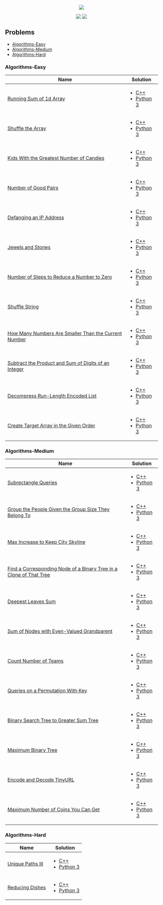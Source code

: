 <p align="center">
    <a href="https://leetcode.com/ugurcan-sonmez-95/"><img src="https://fiverr-res.cloudinary.com/images/q_auto,f_auto/gigs/114029826/original/7a4b2b2a688601c77f8a3eab917c69ff04ae7773/watch-you-do-leetcode.png"></a>
</p>

<p align="center">
    <img src="https://img.shields.io/badge/Problems%20Solved-25-brightgreen.svg">
    <img src="https://img.shields.io/badge/Language-C++,_Python_3-red.svg">
</p>

## Problems

* <a href="#algorithms-easy">Algorithms-Easy</a>
* <a href="#algorithms-medium">Algorithms-Medium</a>
* <a href="#algorithms-hard">Algorithms-Hard</a>

### Algorithms-Easy

| Name | Solution 
| ---- | --------
| [Running Sum of 1d Array](https://leetcode.com/problems/running-sum-of-1d-array/) | <p align="center"><ul><li>[C++](./Algorithms/Running_Sum_of_1d_Array/main.cpp)</li><li>[Python 3](./Algorithms/Running_Sum_of_1d_Array/main.py)</li><ul></p>
| [Shuffle the Array](https://leetcode.com/problems/shuffle-the-array/) | <p align="center"><ul><li>[C++](./Algorithms/Shuffle_the_Array/main.cpp)</li><li>[Python 3](./Algorithms/Shuffle_the_Array/main.py)</li><ul></p> 
| [Kids With the Greatest Number of Candies](https://leetcode.com/problems/kids-with-the-greatest-number-of-candies/) | <p align="center"><ul><li>[C++](./Algorithms/Kids_With_the_Greatest_Number_of_Candies/main.cpp)</li><li>[Python 3](./Algorithms/Kids_With_the_Greatest_Number_of_Candies/main.py)</li><ul></p> 
| [Number of Good Pairs](https://leetcode.com/problems/number-of-good-pairs/) | <p align="center"><ul><li>[C++](./Algorithms/Number_of_Good_Pairs/main.cpp)</li><li>[Python 3](./Algorithms/Number_of_Good_Pairs/main.py)</li><ul></p> 
| [Defanging an IP Address](https://leetcode.com/problems/defanging-an-ip-address/) | <p align="center"><ul><li>[C++](./Algorithms/Defanging_an_IP_Address/main.cpp)</li><li>[Python 3](./Algorithms/Defanging_an_IP_Address/main.py)</li><ul></p> 
| [Jewels and Stones](https://leetcode.com/problems/jewels-and-stones/) | <p align="center"><ul><li>[C++](./Algorithms/Jewels_and_Stones/main.cpp)</li><li>[Python 3](./Algorithms/Jewels_and_Stones/main.py)</li><ul></p> 
| [Number of Steps to Reduce a Number to Zero](https://leetcode.com/problems/number-of-steps-to-reduce-a-number-to-zero/) | <p align="center"><ul><li>[C++](./Algorithms/Number_of_Steps_to_Reduce_a_Number_to_Zero/main.cpp)</li><li>[Python 3](./Algorithms/Number_of_Steps_to_Reduce_a_Number_to_Zero/main.py)</li><ul></p> 
| [Shuffle String](https://leetcode.com/problems/shuffle-string/) | <p align="center"><ul><li>[C++](./Algorithms/Shuffle_String/main.cpp)</li><li>[Python 3](./Algorithms/Shuffle_String/main.py)</li><ul></p> 
| [How Many Numbers Are Smaller Than the Current Number](https://leetcode.com/problems/how-many-numbers-are-smaller-than-the-current-number/) | <p align="center"><ul><li>[C++](./Algorithms/How_Many_Numbers_Are_Smaller_Than_the_Current_Number/main.cpp)</li><li>[Python 3](./Algorithms/How_Many_Numbers_Are_Smaller_Than_the_Current_Number/main.py)</li><ul></p>
| [Subtract the Product and Sum of Digits of an Integer](https://leetcode.com/problems/subtract-the-product-and-sum-of-digits-of-an-integer/) | <p align="center"><ul><li>[C++](./Algorithms/Subtract_the_Product_and_Sum_of_Digits_of_an_Integer/main.cpp)</li><li>[Python 3](./Algorithms/Subtract_the_Product_and_Sum_of_Digits_of_an_Integer/main.py)</li><ul></p>
| [Decompress Run-Length Encoded List](https://leetcode.com/problems/decompress-run-length-encoded-list/) | <p align="center"><ul><li>[C++](./Algorithms/Decompress_Run_Length_Encoded_List/main.cpp)</li><li>[Python 3](./Algorithms/Decompress_Run_Length_Encoded_List/main.py)</li><ul></p>
| [Create Target Array in the Given Order](https://leetcode.com/problems/create-target-array-in-the-given-order/) | <p align="center"><ul><li>[C++](./Algorithms/Create_Target_Array_in_the_Given_Order/main.cpp)</li><li>[Python 3](./Algorithms/Create_Target_Array_in_the_Given_Order/main.py)</li><ul></p>

### Algorithms-Medium

| Name | Solution 
| ---- | --------
| [Subrectangle Queries](https://leetcode.com/problems/subrectangle-queries/) | <p align="center"><ul><li>[C++](./Algorithms/Subrectangle_Queries/main.cpp)</li><li>[Python 3](./Algorithms/Subrectangle_Queries/main.py)</li><ul></p>
| [Group the People Given the Group Size They Belong To](https://leetcode.com/problems/group-the-people-given-the-group-size-they-belong-to/) | <p align="center"><ul><li>[C++](./Algorithms/Group_the_People_Given_the_Group_Size_They_Belong_To/main.cpp)</li><li>[Python 3](./Algorithms/Group_the_People_Given_the_Group_Size_They_Belong_To/main.py)</li><ul></p>
| [Max Increase to Keep City Skyline](https://leetcode.com/problems/max-increase-to-keep-city-skyline/) | <p align="center"><ul><li>[C++](./Algorithms/Max_Increase_to_Keep_City_Skyline/main.cpp)</li><li>[Python 3](./Algorithms/Max_Increase_to_Keep_City_Skyline/main.py)</li><ul></p>
| [Find a Corresponding Node of a Binary Tree in a Clone of That Tree](https://leetcode.com/problems/find-a-corresponding-node-of-a-binary-tree-in-a-clone-of-that-tree/) | <p align="center"><ul><li>[C++](./Algorithms/Find_a_Corresponding_Node_of_a_Binary_Tree_in_a_Clone_of_That_Tree/main.cpp)</li><li>[Python 3](./Algorithms/Find_a_Corresponding_Node_of_a_Binary_Tree_in_a_Clone_of_That_Tree/main.py)</li><ul></p>
| [Deepest Leaves Sum](https://leetcode.com/problems/deepest-leaves-sum/) | <p align="center"><ul><li>[C++](./Algorithms/Deepest_Leaves_Sum/main.cpp)</li><li>[Python 3](./Algorithms/Deepest_Leaves_Sum/main.py)</li><ul></p>
| [Sum of Nodes with Even-Valued Grandparent](https://leetcode.com/problems/sum-of-nodes-with-even-valued-grandparent/) | <p align="center"><ul><li>[C++](./Algorithms/Sum_of_Nodes_with_Even_Valued_Grandparent/main.cpp)</li><li>[Python 3](./Algorithms/Sum_of_Nodes_with_Even_Valued_Grandparent/main.py)</li><ul></p>
| [Count Number of Teams](https://leetcode.com/problems/count-number-of-teams/) | <p align="center"><ul><li>[C++](./Algorithms/Count_Number_of_Teams/main.cpp)</li><li>[Python 3](./Algorithms/Count_Number_of_Teams/main.py)</li><ul></p>
| [Queries on a Permutation With Key](https://leetcode.com/problems/queries-on-a-permutation-with-key/) | <p align="center"><ul><li>[C++](./Algorithms/Queries_on_a_Permutation_With_Key/main.cpp)</li><li>[Python 3](./Algorithms/Queries_on_a_Permutation_With_Key/main.py)</li><ul></p>
| [Binary Search Tree to Greater Sum Tree](https://leetcode.com/problems/binary-search-tree-to-greater-sum-tree/) | <p align="center"><ul><li>[C++](./Algorithms/Binary_Search_Tree_to_Greater_Sum_Tree/main.cpp)</li><li>[Python 3](./Algorithms/Binary_Search_Tree_to_Greater_Sum_Tree/main.py)</li><ul></p>
| [Maximum Binary Tree](https://leetcode.com/problems/maximum-binary-tree/) | <p align="center"><ul><li>[C++](./Algorithms/Maximum_Binary_Tree/main.cpp)</li><li>[Python 3](./Algorithms/Maximum_Binary_Tree/main.py)</li><ul></p>
| [Encode and Decode TinyURL](https://leetcode.com/problems/encode-and-decode-tinyurl/) | <p align="center"><ul><li>[C++](./Algorithms/Encode_and_Decode_TinyURL/main.cpp)</li><li>[Python 3](./Algorithms/Encode_and_Decode_TinyURL/main.py)</li><ul></p>
| [Maximum Number of Coins You Can Get](https://leetcode.com/problems/maximum-number-of-coins-you-can-get/) | <p align="center"><ul><li>[C++](./Algorithms/Maximum_Number_of_Coins_You_Can_Get/main.cpp)</li><li>[Python 3](./Algorithms/Maximum_Number_of_Coins_You_Can_Get/main.py)</li><ul></p>

### Algorithms-Hard

| Name | Solution 
| ---- | --------
| [Unique Paths III](https://leetcode.com/problems/unique-paths-iii/) | <p align="center"><ul><li>[C++](./Algorithms/Unique_Paths_III/main.cpp)</li><li>[Python 3](./Algorithms/Unique_Paths_III/main.py)</li><ul></p>
| [Reducing Dishes](https://leetcode.com/problems/reducing-dishes/) | <p align="center"><ul><li>[C++](./Algorithms/Reducing_Dishes/main.cpp)</li><li>[Python 3](./Algorithms/Reducing_Dishes/main.py)</li><ul></p>